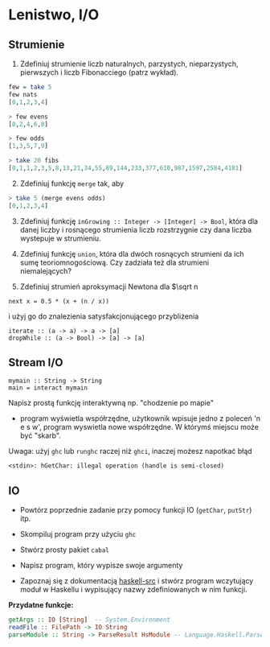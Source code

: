 # Lenistwo, I/O

## Strumienie
1.  Zdefiniuj strumienie liczb naturalnych, parzystych, nieparzystych, pierwszych i liczb Fibonacciego (patrz wykład).

``` haskell
few = take 5
few nats
[0,1,2,3,4]

> few evens
[0,2,4,6,8]

> few odds
[1,3,5,7,9]

> take 20 fibs
[0,1,1,2,3,5,8,13,21,34,55,89,144,233,377,610,987,1597,2584,4181]
```
2. Zdefiniuj funkcję `merge` tak, aby

``` haskell
> take 5 (merge evens odds)
[0,1,2,3,4]
```
3. Zdefiniuj funkcję `inGrowing :: Integer -> [Integer] -> Bool`, która dla danej liczby i rosnącego strumienia liczb rozstrzygnie czy dana liczba wystepuje w strumieniu.

4. Zdefiniuj funkcję `union`, która dla dwóch rosnących strumieni da ich sumę teoriomnogościową. Czy zadziała też dla strumieni niemalejących?

5. Zdefiniuj strumień aproksymacji Newtona dla $\sqrt n
```
next x = 0.5 * (x + (n / x)) 
```
i użyj go do znalezienia satysfakcjonującego przybliżenia

```
iterate :: (a -> a) -> a -> [a]
dropWhile :: (a -> Bool) -> [a] -> [a]
```

## Stream I/O

```
mymain :: String -> String
main = interact mymain
```

Napisz prostą funkcję interaktywną np. "chodzenie po mapie"
- program wyświetla współrzędne, użytkownik wpisuje jedno z poleceń 'n e s w', program wyswietla nowe współrzędne. 
W którymś miejscu może być "skarb".

Uwaga: użyj `ghc` lub `runghc` raczej niż `ghci`, inaczej możesz napotkać błąd

```
<stdin>: hGetChar: illegal operation (handle is semi-closed)
```

## IO

- Powtórz poprzednie zadanie przy pomocy funkcji IO (`getChar`, `putStr`) itp.

- Skompiluj program przy użyciu `ghc`

- Stwórz prosty pakiet `cabal`

- Napisz program, który wypisze swoje argumenty

- Zapoznaj się z dokumentacją [haskell-src](https://hackage.haskell.org/package/haskell-src) i stwórz program wczytujący moduł w Haskellu i wypisujący nazwy zdefiniowanych w nim funkcji.

**Przydatne funkcje:**
``` haskell
getArgs :: IO [String]  -- System.Environment
readFile :: FilePath -> IO String
parseModule :: String -> ParseResult HsModule -- Language.Haskell.Parser
```
